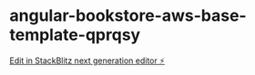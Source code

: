 # angular-bookstore-aws-base-template-qprqsy

[Edit in StackBlitz next generation editor ⚡️](https://stackblitz.com/~/github.com/mrfatchicken/angular-bookstore-aws-base-template-qprqsy)